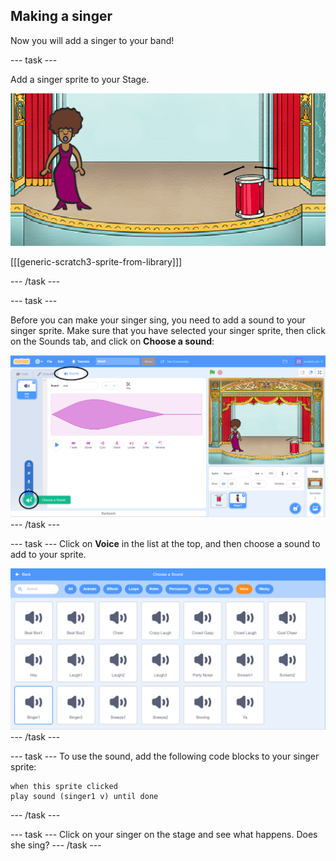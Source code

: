 ## Making a singer

Now you will add a singer to your band!

--- task ---

Add a singer sprite to your Stage.

![screenshot](images/band-singer-mic.png)

[[[generic-scratch3-sprite-from-library]]]

--- /task ---

--- task ---

Before you can make your singer sing, you need to add a sound to your singer sprite. Make sure that you have selected your singer sprite, then click on the Sounds tab, and click on **Choose a sound**:

![screenshot](images/band-import-sound-annotated.png)
--- /task ---

--- task ---
Click on **Voice** in the list at the top, and then choose a sound to add to your sprite.

![screenshot](images/band-choose-sound.png)
--- /task ---

--- task ---
To use the sound, add the following code blocks to your singer sprite:

```blocks3
when this sprite clicked
play sound (singer1 v) until done
```
--- /task ---

--- task ---
Click on your singer on the stage and see what happens. Does she sing?
--- /task ---
